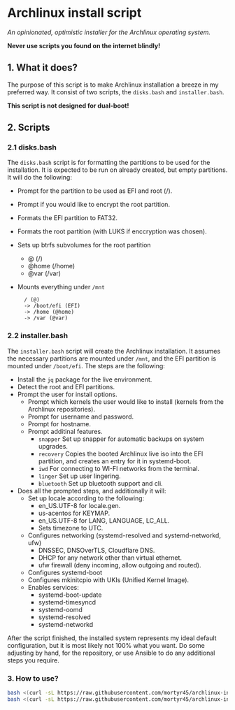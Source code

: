 Archlinux install script
===

*An opinionated, optimistic installer for the Archlinux operating system.*

**Never use scripts you found on the internet blindly!**

## 1. What it does?

The purpose of this script is to make Archlinux installation a breeze in my preferred way. It consist of two scripts, the `disks.bash` and `installer.bash`.

**This script is not designed for dual-boot!**

## 2. Scripts

### 2.1 disks.bash

The `disks.bash` script is for formatting the partitions to be used for the installation. It is expected to be run on already created, but empty partitions. It will do the following:
- Prompt for the partition to be used as EFI and root (/).
- Prompt if you would like to encrypt the root partition.
- Formats the EFI partition to FAT32.
- Formats the root partition (with LUKS if enccryption was chosen).
- Sets up btrfs subvolumes for the root partition
    - @ (/)
    - @home (/home)
    - @var (/var)
- Mounts everything under `/mnt`

        / (@)
        -> /boot/efi (EFI)
        -> /home (@home)
        -> /var (@var)

### 2.2 installer.bash

The `installer.bash` script will create the Archlinux installation. It assumes the necessary partitions are mounted under `/mnt`, and the EFI partition is mounted under `/boot/efi`. The steps are the following:
- Install the `jq` package for the live environment.
- Detect the root and EFI partitions.
- Prompt the user for install options.
    - Prompt which kernels the user would like to install (kernels from the Archlinux repositories).
    - Prompt for username and password.
    - Prompt for hostname.
    - Prompt additinal features.
        - `snapper` Set up snapper for automatic backups on system upgrades.
        - `recovery` Copies the booted Archlinux live iso into the EFI partition, and creates an entry for it in systemd-boot.
        - `iwd` For connecting to WI-FI networks from the terminal.
        - `linger` Set up user lingering.
        - `bluetooth` Set up bluetooth support and cli.
- Does all the prompted steps, and additionally it will:
    - Set up locale according to the following:
        - en_US.UTF-8 for locale.gen.
        - us-acentos for KEYMAP.
        - en_US.UTF-8 for LANG, LANGUAGE, LC_ALL.
        - Sets timezone to UTC.
    - Configures networking (systemd-resolved and systemd-networkd, ufw)
        - DNSSEC, DNSOverTLS, Cloudflare DNS.
        - DHCP for any network other than virtual ethernet.
        - ufw firewall (deny incoming, allow outgoing and routed).
    - Configures systemd-boot
    - Configures mkinitcpio with UKIs (Unified Kernel Image).
    - Enables services:
        - systemd-boot-update
        - systemd-timesyncd
        - systemd-oomd
        - systemd-resolved
        - systemd-networkd

After the script finished, the installed system represents my ideal default configuration, but it is most likely not 100% what you want. Do some adjusting by hand, for the repository, or use Ansible to do any additional steps you require.

### 3. How to use?

```bash
bash <(curl -sL https://raw.githubusercontent.com/mortyr45/archlinux-installer/master/src/disks.bash)
bash <(curl -sL https://raw.githubusercontent.com/mortyr45/archlinux-installer/master/src/installer.bash)
```
